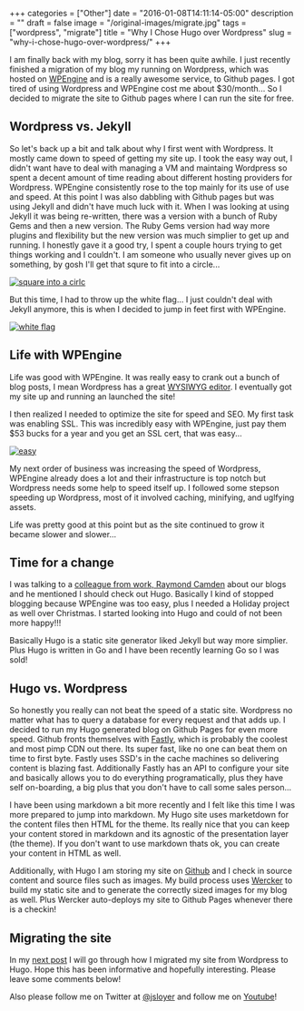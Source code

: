 +++
categories = ["Other"]
date = "2016-01-08T14:11:14-05:00"
description = ""
draft = false
image = "/original-images/migrate.jpg"
tags = ["wordpress", "migrate"]
title = "Why I Chose Hugo over Wordpress"
slug = "why-i-chose-hugo-over-wordpress/"
+++

I am finally back with my blog, sorry it has been quite awhile.  I just recently finished a migration of my blog my running on Wordpress, which was hosted on [WPEngine](http://wpengine.com) and is a really awesome service, to Github pages.  I got tired of using Wordpress and WPEngine cost me about $30/month...  So I decided to migrate the site to Github pages where I can run the site for free.

## Wordpress vs. Jekyll

So let's back up a bit and talk about why I first went with Wordpress.  It mostly came down to speed of getting my site up.  I took the easy way out, I didn't want have to deal with managing a VM and maintaing Wordpress so spent a decent amount of time reading about different hosting providers for Wordpress.  WPEngine consistently rose to the top mainly for its use of use and speed.  At this point I was also dabbling with Github pages but was using Jekyll and didn't have much luck with it.  When I was looking at using Jekyll it was being re-written, there was a version with a bunch of Ruby Gems and then a new version.  The Ruby Gems version had way more plugins and flexibility but the new version was much simplier to get up and running.  I honestly gave it a good try, I spent a couple hours trying to get things working and I couldn't.  I am someone who usually never gives up on something, by gosh I'll get that squre to fit into a circle...

[![square into a cirlc](/images/circle-into-square-thumb.png)](/images/circle-into-square-thumb.png)

But this time, I had to throw up the white flag...  I just couldn't deal with Jekyll anymore, this is when I decided to jump in feet first with WPEngine.

[![white flag](/images/white-flag-thumb.jpg)](/images/white-flag-thumb.jpg)

## Life with WPEngine

Life was good with WPEngine.  It was really easy to crank out a bunch of blog posts, I mean Wordpress has a great [WYSIWYG editor](https://en.wikipedia.org/wiki/WYSIWYG).  I eventually got my site up and running an launched the site!

I then realized I needed to optimize the site for speed and SEO.  My first task was enabling SSL.  This was incredibly easy with WPEngine, just pay them $53 bucks for a year and you get an SSL cert, that was easy...

[![easy](/images/easy-thumb.jpg)](/images/easy-thumb.jpg)

My next order of business was increasing the speed of Wordpress, WPEngine already does a lot and their infrastructure is top notch but Wordpress needs some help to speed itself up.  I followed some stepson speeding up Wordpress, most of it involved caching, minifying, and uglfying assets.

Life was pretty good at this point but as the site continued to grow it became slower and slower...

## Time for a change

I was talking to a [colleague from work, Raymond Camden](https://twitter.com/raymondcamden) about our blogs and he mentioned I should check out Hugo.  Basically I kind of stopped blogging because WPEngine was too easy, plus I needed a Holiday project as well over Christmas.  I started looking into Hugo and could of not been more happy!!!

Basically Hugo is a static site generator liked Jekyll but way more simplier.  Plus Hugo is written in Go and I have been recently learning Go so I was sold!

## Hugo vs. Wordpress

So honestly you really can not beat the speed of a static site.  Wordpress no matter what has to query a database for every request and that adds up.  I decided to run my Hugo generated blog on Github Pages for even more speed.  Github fronts themselves with [Fastly](http://fastly.com), which is probably the coolest and most pimp CDN out there.  Its super fast, like no one can beat them on time to first byte.  Fastly uses SSD's in the cache machines so delivering content is blazing fast.  Additionally Fastly has an API to configure your site and basically allows you to do everything programatically, plus they have self on-boarding, a big plus that you don't have to call some sales person...

I have been using markdown a bit more recently and I felt like this time I was more prepared to jump into markdown.  My Hugo site uses marketdown for the content files then HTML for the theme.  Its really nice that you can keep your content stored in markdown and its agnostic of the presentation layer (the theme).  If you don't want to use markdown thats ok, you can create your content in HTML as well.

Additionally, with Hugo I am storing my site on [Github](http://github.com/jsloyer/jsloyer) and I check in source content and source files such as images.  My build process uses [Wercker](http://wercker.com) to build my static site and to generate the correctly sized images for my blog as well.  Plus Wercker auto-deploys my site to Github Pages whenever there is a checkin!

## Migrating the site

In my [next post](/post/why-i-chose-hugo-over-wordpress/) I will go through how I migrated my site from Wordpress to Hugo.  Hope this has been informative and hopefully interesting.  Please leave some comments below!

Also please follow me on Twitter at [@jsloyer](http://twitter.com/jsloyer) and follow me on [Youtube](https://www.youtube.com/channel/UCQb6E0NWy6kVglreLNigxng)!
